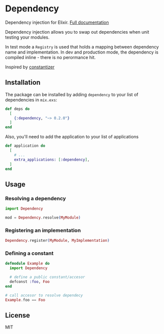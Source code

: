 # Dependency

Dependency injection for Elixir. [Full documentation](https://hexdocs.pm/dependency)

Dependency injection allows you to swap out dependencies when unit testing your modules.

In test mode a `Registry` is used that holds a mapping between dependency name and implementation.
In dev and production mode, the dependency is compiled inline - there is no perormance hit.

Inspired by [constantizer](https://github.com/aaronrenner/constantizer)

## Installation

The package can be installed by adding `dependency` to your list of dependencies in `mix.exs`:

```elixir
def deps do
  [
    {:dependency, "~> 0.2.0"}
  ]
end
```

Also, you'll need to add the application to your list of applications

```elixir
def application do
  [
    # ...
    extra_applications: [:dependency],
  ]
end
```

## Usage

### Resolving a dependency

```elixir
import Dependency

mod = Dependency.resolve(MyModule)
```

### Registering an implementation

```elixir
Dependency.register(MyModule, MyImplementation)
```

### Defining a constant

```elixir
defmodule Example do
  import Dependency

  # define a public constant/accesor
  defconst :foo, Foo
end

# call accesor to resolve dependecy
Example.foo == Foo
```

## License

MIT
